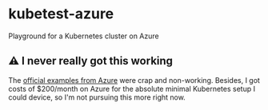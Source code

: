 # kubetest-azure
Playground for a Kubernetes cluster on Azure

## :warning: I never really got this working
The [official examples from Azure](https://github.com/Azure/phippyandfriends) were crap and non-working.
Besides, I got costs of $200/month on Azure for the absolute minimal Kubernetes setup I could device, so I'm not pursuing this more right now.
